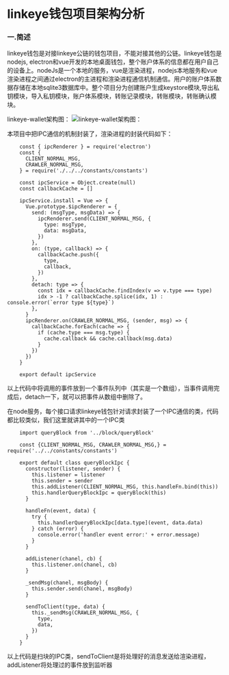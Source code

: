 
# linkeye钱包项目架构分析

### 一.简述

linkeye钱包是对接linkeye公链的钱包项目，不能对接其他的公链。linkeye钱包是nodejs, electron和vue开发的本地桌面钱包，整个账户体系的信息都在用户自己的设备上。nodeJs是一个本地的服务，vue是渲染进程，nodejs本地服务和vue渲染进程之间通过electron的主进程和渲染进程通信机制通信。用户的账户体系数据存储在本地sqlite3数据库中。整个项目分为创建账户生成keystore模块,导出私钥模块，导入私钥模块，账户体系模块，转账记录模块，转账模块，转账确认模块。


linkeye-wallet架构图： 
    ![linkeye-wallet架构图： 
](https://github.com/guoshijiang/go-ethereum-code-analysis/blob/master/wallet/linkeye-wallet/img/linkeye-wallet.png "linkeye-wallet架构图： 
")

本项目中把IPC通信的机制封装了，渲染进程的封装代码如下：


        const { ipcRenderer } = require('electron')
        const {
          CLIENT_NORMAL_MSG,
          CRAWLER_NORMAL_MSG,
        } = require('./../../constants/constants')

        const ipcService = Object.create(null)
        const callbackCache = []

        ipcService.install = Vue => {
          Vue.prototype.$ipcRenderer = {
            send: (msgType, msgData) => {
              ipcRenderer.send(CLIENT_NORMAL_MSG, {
                type: msgType,
                data: msgData,
              })
            },
            on: (type, callback) => {
              callbackCache.push({
                type,
                callback,
              })
            },
            detach: type => {
              const idx = callbackCache.findIndex(v => v.type === type)
              idx > -1 ? callbackCache.splice(idx, 1) : console.error(`error type ${type}`)
            },
          }
          ipcRenderer.on(CRAWLER_NORMAL_MSG, (sender, msg) => {
            callbackCache.forEach(cache => {
              if (cache.type === msg.type) {
                cache.callback && cache.callback(msg.data)
              }
            })
          })
        }

        export default ipcService


以上代码中将调用的事件放到一个事件队列中（其实是一个数组），当事件调用完成后，detach一下，就可以把事件从数组中删除了。

在node服务，每个接口请求linkeye钱包针对请求封装了一个IPC通信的类，代码都比较类似，我们这里就讲其中的一个IPC类

        import queryBlock from '../block/queryBlock'

        const {CLIENT_NORMAL_MSG, CRAWLER_NORMAL_MSG,} = require('../../constants/constants')

        export default class queryBlockIpc {
          constructor(listener, sender) {
            this.listener = listener
            this.sender = sender
            this.addListener(CLIENT_NORMAL_MSG, this.handleFn.bind(this))
            this.handlerQueryBlockIpc = queryBlock(this)
          }

          handleFn(event, data) {
            try {
              this.handlerQueryBlockIpc[data.type](event, data.data)
            } catch (error) {
              console.error('handler event error:' + error.message)
            }
          }

          addListener(chanel, cb) {
            this.listener.on(chanel, cb)
          }

          _sendMsg(chanel, msgBody) {
            this.sender.send(chanel, msgBody)
          }

          sendToClient(type, data) {
            this._sendMsg(CRAWLER_NORMAL_MSG, {
              type,
              data,
            })
          }
        }

以上代码是扫块的IPC类，sendToClient是将处理好的消息发送给渲染进程，addListener将处理过的事件放到监听器












